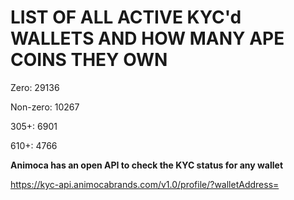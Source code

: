 # LIST OF ALL ACTIVE KYC'd WALLETS AND HOW MANY APE COINS THEY OWN

Zero: 29136

Non-zero: 10267

305+: 6901

610+: 4766

**Animoca has an open API to check the KYC status for any wallet**

https://kyc-api.animocabrands.com/v1.0/profile/?walletAddress=